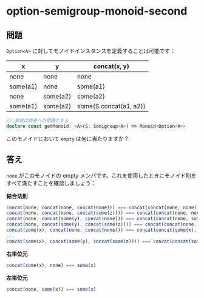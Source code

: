 # option-semigroup-monoid-second

## 問題

`Option<A>` に対してモノイドインスタンスを定義することは可能です：

| x        | y        | concat(x, y)           |
| -------- | -------- | ---------------------- |
| none     | none     | none                   |
| some(a1) | none     | some(a1)               |
| none     | some(a2) | some(a2)               |
| some(a1) | some(a2) | some(S.concat(a1, a2)) |

```ts
// 実装は読者への宿題とする
declare const getMonoid: <A>(S: Semigroup<A>) => Monoid<Option<A>>
```

このモノイドにおいて `empty` は何に当たりますか？

## 答え

`none` がこのモノイドの empty メンバです。これを使用したときにモノイド則をすべて満たすことを確認しましょう：

**結合法則**
```ts
concat(none, concat(none, concat(none))) === concat(concat(none, none), none)
concat(none, concat(none, concat(some(z)))) === concat(concat(none, none), some(z))
concat(none, concat(some(y), concat(none))) === concat(concat(none, some(y)), none)
concat(none, concat(some(y), concat(some(z)))) === concat(concat(none, some(y)), some(z))
concat(some(x), concat(none, concat(none))) === concat(concat(some(x), none), none)
...
concat(some(x), concat(some(y), concat(some(z)))) === concat(concat(some(x), some(y)), some(z))
```

**右単位元**
```ts
concat(some(x), none) === some(x)
```

**左単位元**
```ts
concat(none, some(x)) === some(x)
```

